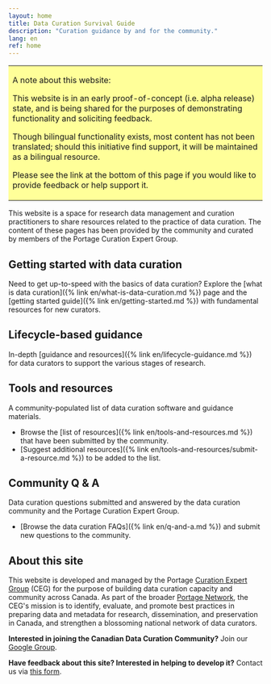 ```yaml
---
layout: home
title: Data Curation Survival Guide
description: "Curation guidance by and for the community."
lang: en
ref: home
---
```


<table style="background-color: #ffff99;">
<tbody>
<tr>
<td>
<p><span>A note about this website:</span></p>
<p>This website is in an early proof-of-concept (i.e. alpha release) state, and is being shared for the purposes of demonstrating functionality and soliciting feedback.</p>
<p>Though bilingual functionality exists, most content has not been translated; should this initiative find support, it will be maintained as a bilingual resource.</p>
<p>Please see the link at the bottom of this page if you would like to provide feedback or help support it.</p>
</td>
</tr>
</tbody>
</table>


This website is a space for research data management and curation practitioners to share resources related to the practice of data curation. The content of these pages has been provided by the community and curated by members of the Portage Curation Expert Group.

## Getting started with data curation
Need to get up-to-speed with the basics of data curation? Explore the [what is data curation]({% link en/what-is-data-curation.md %}) page and the [getting started guide]({% link en/getting-started.md %}) with fundamental resources for new curators.

## Lifecycle-based guidance
In-depth [guidance and resources]({% link en/lifecycle-guidance.md %}) for data curators to support the various stages of research.

## Tools and resources
A community-populated list of data curation software and guidance materials.
* Browse the [list of resources]({% link en/tools-and-resources.md %}) that have been submitted by the community.
* [Suggest additional resources]({% link en/tools-and-resources/submit-a-resource.md %}) to be added to the list.  

## Community Q & A
Data curation questions submitted and answered by the data curation community and the Portage Curation Expert Group.
* [Browse the data curation FAQs]({% link en/q-and-a.md %}) and submit new questions to the community.

## About this site
This website is developed and managed by the Portage [Curation Expert Group](https://portagenetwork.ca/network-of-experts/curation-expert-group/) (CEG) for the purpose of building data curation capacity and community across Canada. As part of the broader [Portage Network](https://portagenetwork.ca/), the CEG's mission is to identify, evaluate, and promote best practices in preparing data and metadata for research, dissemination, and preservation in Canada, and strengthen a blossoming national network of data curators.

**Interested in joining the Canadian Data Curation Community?** Join our [Google Group](https://groups.google.com/forum/#!forum/can-dcn).

**Have feedback about this site? Interested in helping to develop it?** Contact us via [this form](https://forms.gle/4i3VmBK5o228P4pf6).
